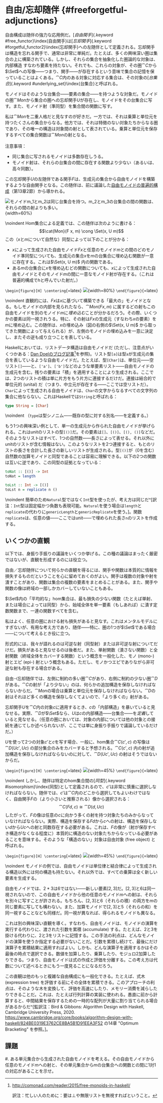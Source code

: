 # 自由/忘却随伴 {#freeforgetful-adjunctions}

<!-- ## 随伴に基づく自由モノイド -->

自由構成は随伴の強力な応用例だ。[*自由関手*]{.keyword #free_functor}\index{自由関手}は[*忘却関手*]{.keyword #forgetful_functor2}\index{忘却関手}への左随伴として定義される。忘却関手は構造を忘れる関手で、通常は非常に単純だ。たとえば、多くの興味深い圏は集合の上に構築されている。しかし、それらの集合を抽象化した圏論的な対象は、内部構造
すなわち要素を持たない。それでも、これらの対象が、その圏$\cat{C}$から$\Set$への写像――つまり、関手――が存在するという意味で集合の記憶を保っていることはよくある。$\cat{C}$内のある対象に対応する集合は、その対象の[*台集合*]{.keyword #underlying_set}\index{台集合}と呼ばれる。

モノイドはそのような台集合――要素の集合――を持つような対象だ。モノイドの圏$\cat{Mon}$から集合の圏への忘却関手$U$が存在し、モノイドをその台集合に写す。また、モノイド射（準同型）を集合間の関数に写す。

私は$\cat{Mon}$を二重人格だと見なすのが好きだ。一方では、それは乗算と単位元を持つたくさんの集合からなる。他方では、それは特徴のない対象たちからなる圏であり、その唯一の構造は対象間の射として表されている。乗算と単位元を保存するすべての集合関数は$\cat{Mon}$の射となる。\
\
注意事項：

* 同じ集合に写されるモノイドは多数存在しうる。
* モノイド射は、それらの台集合の間に存在する関数より少ない（あるいは、高々同数）。

この忘却関手$U$の左随伴である関手$F$は、生成元の集合から自由モノイドを構築するような自由関手となる。この随伴は、前に議論した[自由モノイドの普遍的構成](#free-monoids)（第13章2節）から導かれる。

![モノイド$m_1$と$m_2$は同じ台集合を持つ。$m_2$と$m_3$の台集合の間の関数は、それらの間の射よりも多い。](images/forgetful.jpg "モノイド$m_1$と$m_2$は同じ台集合を持つ。$m_2$と$m_3$の台集合の間の関数は、それらの間の射よりも多い。"){width=60%}

\noindent
Hom集合による定義では、この随伴は次のように書ける：
$$\cat{Mon}(F x, m) \cong \Set(x, U m)$$
この（$x$と$m$について自然な）同型によって以下のことが分かる：

* $x$によって生成された自由モノイド$F x$と任意のモノイド$m$との間のどのモノイド準同型についても、生成元の集合$x$を$m$の台集合に埋め込む関数が一意に存在する。これは$\Set(x, U m)$ 内の関数である。
* ある$m$の台集合に$x$を埋め込むどの関数についても、$x$によって生成された自由モノイドとそのモノイド$m$の間に一意なモノイド射が存在する。（これは普遍的構成で$h$と呼んでいた射だ。）

`\begin{figure}[H] \centering`{=latex}
![](images/freemonadjunction.jpg){width=80%}
`\end{figure}`{=latex}

\noindent
直観的には、$F x$は$x$に基づいて構築できる「最大の」モノイドとなる。もしモノイドの内部を見られたなら、$\cat{Mon}(F x, m)$ に属するどの射もこの自由モノイドを別のモノイド$m$に*埋め込む*ことが分かるだろう。その際、いくつかの要素は同一視されうる。特に、その射は$F x$の生成元（すなわち$x$の要素）を$m$に埋め込む。この随伴は、$x$の埋め込み（図の右側の$\Set(x, U m)$ から取ってきた関数によって与えられる）が、左側のモノイドの埋め込みを一意に決定し、またその逆も成り立つことを表している。

Haskellにおいては、リストデータ構造は自由モノイドだ (ただし、注意点がいくつかある：[Dan Doelのブログ記事](http://comonad.com/reader/2015/free-monoids-in-haskell/)[^doel]を参照)。リスト型`[a]`は型`a`が生成元の集合を表しているような自由モノイドだ。たとえば、型`[Char]`は、単位元――空リスト`[]`――と、`['a']`、`['b']`などのような単要素リスト――自由モノイドの生成元を含む。残りの要素は「積」を適用することにより生成される。ここでは、2つのリストの積は単に片方をもう片方に連接するだけだ。連接は結合的で単位元的 (unital) だ（つまり、中立元が存在する――ここでは空リストだ）。`Char`によって生成される自由モノイドは、`Char`の文字からなるすべての文字列の集合に他ならない。これはHaskellでは`String`と呼ばれる：

[^doel]: <http://comonad.com/reader/2015/free-monoids-in-haskell/>

    訳注：忙しい人のために：要は$\bot$や無限リストを無視すればということ。

```haskell
type String = [Char]
```

\noindent
（`type`は型シノニム――既存の型に対する別名――を定義する。）

もう1つの興味深い例として、単一の生成元から作られた自由モノイドが挙げられる。これはunitのリストの型`[()]`だ。その要素は`[]`、`[()]`、`[(), ()]`などだ。そのようなリストはすべて、1つの自然数――長さによって表せる。それ以外にunitのリストが含む情報はない。このようなリストを2つ連接すると、もとのリストの長さを合計した長さの新しいリストが生成される。型`[()]`が（0を含む）自然数の加算モノイドと同型であることは容易に理解できる。以下の2つの関数は互いに逆であり、この同型の証拠となっている：

```haskell
toNat :: [()] -> Int
toNat = length

toLst :: Int -> [()]
toLst n = replicate n ()
```

\noindent
簡単のため`Natural`型ではなく`Int`型を使ったが、考え方は同じだ^[訳注：`Int`型は固定幅かつ負数も表現可能。`Natural`を使う場合は`length`と`replicate`の代わりに`genericLength`と`genericReplicate`を使う。]。関数`replicate`は、任意の値――ここではunit――で埋められた長さ`n`のリストを作成する。

## いくつかの直観

以下では、身振り手振りの議論をいくつか挙げる。この種の議論はまったく厳密ではないが、直観を形成するのには役立つ。

自由／忘却随伴について何らかの直観を得るには、関手や関数は本質的に情報を損失するものだということを心に留めておくのがよい。関手は複数の対象や射を潰すことがあり、関数は集合の複数の要素をまとめることがある。また、関手や関数の像は終域の一部しかカバーしていないこともある。

$\Set$内の「平均的な」hom集合は、最も損失の少ない関数（たとえば単射、または場合によっては同型）から、始域全体を単一要素（もしあれば）に潰す定数関数まで、一連の関数すべてを含む。

私はよく、任意の圏における射も損失があると見なす。これはメンタルモデルにすぎないが、有用な考え方であり、随伴――特に、圏の1つが$\Set$である場合――について考えるとき役に立つ。

形式的には、我々が語れるのは可逆な射（同型射）または非可逆な射についてだけだ。損失があると見なせるのは後者だ。また、単射関数（潰さない関数）と全射関数（終域全体をカバーする関数）という概念を一般化した、モノ (mono-) 射とエピ (epi-) 射という概念もある。ただし、モノかつエピでありながら非可逆な射も存在する場合がある。

自由$\dashv$忘却随伴では、左側に制約の多い圏$\cat{C}$があり、右側に制約の少ない圏$\cat{D}$がある。$\cat{C}$の射が「より少ない」のは、何らかの追加構造を保存しなければならないからだ。$\cat{Mon}$の場合は乗算と単位元を保存しなければならない。$\cat{D}$の射はそれほど多くの構造を保存しなくてよいので、「より多くの」射がある。

忘却関手$U$を$\cat{C}$内の対象$c$に適用するとき、$c$の「内部構造」を暴いていると見なせる。実際、$\cat{D}$が$\Set$なら、$U$は$c$の内部構造――台集合――を*定義*していると見なせる。（任意の圏においては、対象の内部については他の対象との接続を通じてしか述べられないが、ここでは単に身振り手振りで議論しているだけだ。）

$U$を使って2つの対象$c'$と$c$を写す場合、一般に、hom集合$\cat{C}(c', c)$ の写像は$\cat{D}(U c', U c)$ の部分集合のみをカバーすると予想される。$\cat{C}(c', c)$ 内の射が追加構造を保存しなければならないのに対して、$\cat{D}(U c', U c)$ の射はそうではないからだ。

`\begin{figure}[H] \centering`{=latex}
![](images/forgettingmorphisms.jpg){width=45%}
`\end{figure}`{=latex}

\noindent
しかし、随伴は特定のhom集合間の[*同型*]{.keyword #isomorphism}\index{同型}として定義されるので、$c'$は非常に慎重に選択しなければならない。随伴では、$c'$は$\cat{C}$内のどこから選択してもよいわけではなく、自由関手$F$の（より小さいと推察される）像から選択される：
$$\cat{C}(F d, c) \cong \cat{D}(d, U c)$$
したがって、$F$の像は任意の$c$に向かう多くの射を持つ対象たちのみからなっていなければならない。実際、構造を保存する$F d$から$c$への射は、構造を保存しない$d$から$U c$への射と同数存在する必要がある。これは、$F$の像が（射が保存すべき構造がなくなる程度に）本質的に構造のない対象たちからなっている必要があることを意味する。そのような「構造のない」対象は自由対象 (free object) と呼ばれる。

`\begin{figure}[H] \centering`{=latex}
![](images/freeimage.jpg){width=45%}
`\end{figure}`{=latex}

\noindent
モノイドの例では、自由モノイドは単位律と結合律によって生成される構造以外には何の構造も持たない。それ以外では、すべての乗算は全く新しい要素を生成する。

自由モノイドでは、$2 * 3$は$6$ではない――新しい要素${[}2, 3{]}$だ。${[}2, 3{]}$と$6$は同一視されないので、この自由モノイドから他の任意のモノイド$m$への射は、それらを別々に写すことが許される。もちろん、${[}2, 3{]}$と$6$（それらの積）の両方を$m$の同じ要素に写しても構わない。また、加算モノイドで${[}2, 3{]}$と$5$（それらの和）を同一視することなども同様だ。同一視が異なれば、得られるモノイドも異なる。

これは別の興味深い直観を導く。すなわち、自由モノイドは、モノイドの演算を実行する代わりに、渡された引数を累積 (accumulate) する。たとえば、$2$と$3$を掛ける代わりに、$2$と$3$をリストに記憶する。この手法の利点は、どんなモノイドの演算を使うか指定する必要がないことだ。引数を累積し続けて、最後にだけ演算子を累積結果に適用すればよい。しかも、どんな演算子を適用するかはその最後の時点で選択できる。数値を加算したり、乗算したり、モジュロ2加算したりできる。つまり、自由モノイドは式の作成と評価を分離する。この考え方は代数について述べるときにもう一度見ることになるだろう。

この直観は他のもっと複雑な自由構成にも一般化できる。たとえば、式木 (expression tree) を評価する前にその全体を累積できる。このアプローチの利点は、そのような木を変換して、評価を高速にしたり、メモリー消費を減らしたりできることだ。これは、たとえば行列計算の実装に使われる。愚直に前から計算すると、中間結果を保存するための一時的な配列が大量に割り当てられる場合があるからだ^[監訳注：Bird & Gibbons: Algorithm Design with Haskell, Cambridge University Press, 2020.
<https://www.cambridge.org/core/books/algorithm-design-with-haskell/824BE0319E3762CE8BA5B1D91EEA3F52>
の14章 "Optimum Bracketing" を参照。]。

## 課題

#. ある単元集合から生成された自由モノイドを考える。その自由モノイドから任意のモノイド$m$への射と、その単元集合から$m$の台集合への関数との間に1対1の対応があることを示せ。
